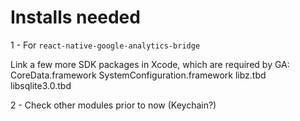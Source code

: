 # Installs needed

1 - For `react-native-google-analytics-bridge`

Link a few more SDK packages in Xcode, which are required by GA:
CoreData.framework
SystemConfiguration.framework
libz.tbd
libsqlite3.0.tbd

2 - Check other modules prior to now (Keychain?)
